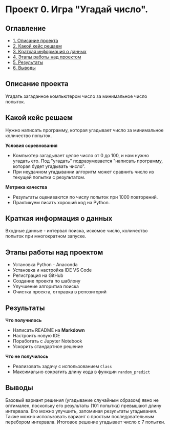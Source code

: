 # Проект 0. Игра "Угадай число".

## Оглавление
* [1. Описание проекта](#описание-проекта)
* [2. Какой кейс решаем](#какой-кейс-решаем)
* [3. Краткая информация о данных](#краткая-информация-о-данных)
* [4. Этапы работы над проектом](#этапы-работы-над-проектом)
* [5. Результаты](#результаты)
* [6. Выводы](#выводы)



## Описание проекта
Угадать загаданное компьютером число за минимальное число попыток.

## Какой кейс решаем
Нужно написать программу, которая угадывает число за минимальное количество попыток.

**Условия соревнования**
 - Компьютер загадывает целое число от 0 до 100, и нам нужно угадать его. Под "угадать" подразумевается "написать программу, которая будет угадывать число".
 - При неудачном угадывании алгоритм может сравнить число из текущей попытки с результатом.

**Метрика качества**
 - Результаты оцениваются по числу попыток при 1000 повторений.
 - Практикуем писать хороший код на Python.
 
## Краткая информация о данных
Входные данные - интервал поиска, искомое число, количество попыток при многократном запуске.

## Этапы работы над проектом
 - Установка Python - Anaconda
 - Установка и настройка IDE VS Code
 - Регистрация на GitHub
 - Создание проекта по шаблону
 - Улучшение алгоритма поиска
 - Очистка проекта, отправка в репозиторий
 
## Результаты
**Что получилось**
- Написать README на **Markdown**
- Настроить новую IDE
- Поработать с Jupyter Notebook
- Ускорить стандартное решение

**Что не получилось**
- Реализовать задачу с использованием `Class`
- Максимально сократить длину кода в функции `random_predict`

## Выводы
Базовый вариант решения (угадывание случайным образом) явно не оптимален, поскольку его результаты (101 попытка) превышают длину интервала. Его можно улучшить, запоминая результаты угадывания. Также можно использовать вариант с простым последовательным перебором интервала. Итоговое решение угадывает число с 7 попытки.


